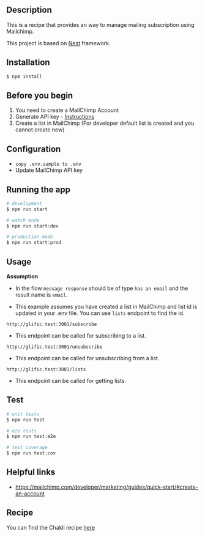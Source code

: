 ## Description

This is a recipe that provides an way to manage mailing subscription using Mailchimp.

This project is based on [Nest](https://github.com/nestjs/nest) framework.

## Installation

```bash
$ npm install
```

## Before you begin

1. You need to create a MailChimp Account
2. Generate API key - [Instructions](https://mailchimp.com/developer/marketing/guides/quick-start/#generate-your-api-key)
3. Create a list in MailChimp (For developer default list is created and you cannot create new)

## Configuration

- `copy .env.sample to .env`
- Update MailChimp API key

## Running the app

```bash
# development
$ npm run start

# watch mode
$ npm run start:dev

# production mode
$ npm run start:prod
```

## Usage

**Assumption**

- In the flow `message response` should be of type `has an email` and the result name is `email`.

- This example assumes you have created a list in MailChimp and list id is updated in your .env file. You can use `lists` endpoint to find the id.

`http://glific.test:3001/subscribe`

- This endpoint can be called for subscribing to a list.

`http://glific.test:3001/unsubscribe`

- This endpoint can be called for unsubscribing from a list.

`http://glific.test:3001/lists`

- This endpoint can be called for getting lists.

## Test

```bash
# unit tests
$ npm run test

# e2e tests
$ npm run test:e2e

# test coverage
$ npm run test:cov
```

## Helpful links

- https://mailchimp.com/developer/marketing/guides/quick-start/#create-an-account

## Recipe

You can find the Chakli recipe [here](https://ministryofcurry.com/chakli-recipe/)
